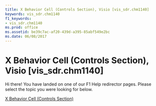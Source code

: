```yaml
---
title: X Behavior Cell (Controls Section), Visio [vis_sdr.chm1140]
keywords: vis_sdr.chm1140
f1_keywords:
- vis_sdr.chm1140
ms.prod: office
ms.assetid: be39c7ac-af20-439d-a395-85abf549e2bc
ms.date: 06/08/2017
---
```



# X Behavior Cell (Controls Section), Visio [vis_sdr.chm1140]

Hi there! You have landed on one of our F1 Help redirector pages. Please select the topic you were looking for below.

[X Behavior Cell (Controls Section)](http://msdn.microsoft.com/library/82423d08-b6ce-0f23-8b61-354c3e5f323e%28Office.15%29.aspx)

